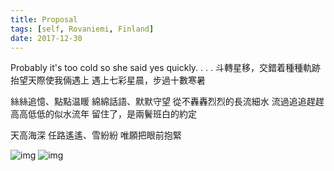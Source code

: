 ```yaml
---
title: Proposal
tags: [self, Rovaniemi, Finland]
date: 2017-12-30
---
```


Probably it's too cold so she said yes quickly.
.
.
.
斗轉星移，交錯着種種軌跡
抬望天際使我倆遇上
遇上七彩星晨，步過十數寒暑

絲絲追憶、點點温䁔
綿綿話語、默默守望
從不轟轟烈烈的長流細水
流過追追趕趕高高低低的似水流年
留住了，是兩鬢班白的約定

天高海深
任路遙遙、雪紛紛
唯願把眼前抱緊


![img](snow.jpg)
![img](more_snow.jpg)
